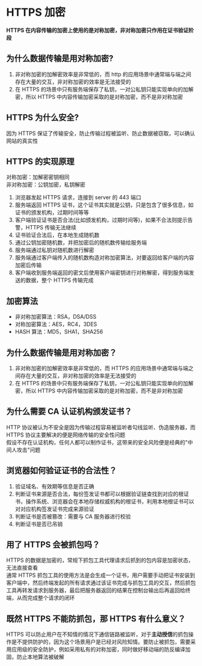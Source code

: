 # HTTPS 加密  
**HTTPS 在内容传输的加密上使用的是对称加密，非对称加密只作用在证书验证阶段**  
## 为什么数据传输是用对称加密?  
1. 非对称加密的加解密效率是非常低的，而 http 的应用场景中通常端与端之间存在大量的交互，非对称加密的效率是无法接受的  
2. 在 HTTPS 的场景中只有服务端保存了私钥，一对公私钥只能实现单向的加解密，所以 HTTPS 中内容传输加密采取的是对称加密，而不是非对称加密  

## HTTPS 为什么安全?  
因为 HTTPS 保证了传输安全，防止传输过程被监听、防止数据被窃取，可以确认网站的真实性  

## HTTPS 的实现原理  
对称加密：加解密密钥相同  
非对称加密：公钥加密，私钥解密  
  1. 浏览器发起 HTTPS 请求，连接到 server 的 443 端口  
  2. 服务端返回 HTTPS 证书，这个证书其实就是公钥，只是包含了很多信息，如证书的颁发机构，过期时间等等  
  3. 客户端验证证书是否合法(比如颁发机构，过期时间等)，如果不合法则提示告警，HTTPS 传输无法继续  
  4. 证书验证合法后，在本地生成随机数  
  5. 通过公钥加密随机数，并把加密后的随机数传输给服务端  
  6. 服务端通过私钥对随机数进行解密  
  7. 服务端通过客户端传入的随机数构造对称加密算法，对要返回给客户端的内容加密后传输  
  8. 客户端收到服务端返回的密文后使用客户端密钥进行对称解密，得到服务端发送的数据，整个 HTTPS 传输完成  

## 加密算法  
- 非对称加密算法：RSA，DSA/DSS
- 对称加密算法：AES，RC4，3DES
- HASH 算法：MD5，SHA1，SHA256

## 为什么数据传输是用对称加密？  
1. 非对称加密的加解密效率是非常低的，而 HTTPS 的应用场景中通常端与端之间存在大量的交互，非对称加密的效率是无法接受的  
2. 在 HTTPS 的场景中只有服务端保存了私钥，一对公私钥只能实现单向的加解密，所以 HTTPS 中内容传输加密采取的是对称加密，而不是非对称加密  

## 为什么需要 CA 认证机构颁发证书？  
HTTP 协议被认为不安全是因为传输过程容易被监听者勾线监听、伪造服务器，而 HTTPS 协议主要解决的便是网络传输的安全性问题  
假设不存在认证机构，任何人都可以制作证书，这带来的安全风险便是经典的"中间人攻击"问题  

## 浏览器如何验证证书的合法性？  
1. 验证域名、有效期等信息是否正确  
2. 判断证书来源是否合法，每份签发证书都可以根据验证链查找到对应的根证书，操作系统、浏览器会在本地存储权威机构的根证书，利用本地根证书可以对对应机构签发证书完成来源验证  
3. 判断证书是否被篡改：需要与 CA 服务器进行校验  
4. 判断证书是否已吊销  

## 用了 HTTPS 会被抓包吗？  
HTTPS 的数据是加密的，常规下抓包工具代理请求后抓到的包内容是加密状态，无法直接查看  
通常 HTTPS 抓包工具的使用方法是会生成一个证书，用户需要手动把证书安装到客户端中，然后终端发起的所有请求通过该证书完成与抓包工具的交互，然后抓包工具再转发请求到服务器，最后把服务器返回的结果在控制台输出后再返回给终端，从而完成整个请求的闭环  

## 既然 HTTPS 不能防抓包，那 HTTPS 有什么意义？  
HTTPS 可以防止用户在不知情的情况下通信链路被监听，对于**主动授信**的抓包操作是不提供防护的，因为这个场景用户是已经对风险知情。要防止被抓包，需要采用应用级的安全防护，例如采用私有的对称加密，同时做好移动端的防反编译加固，防止本地算法被破解  